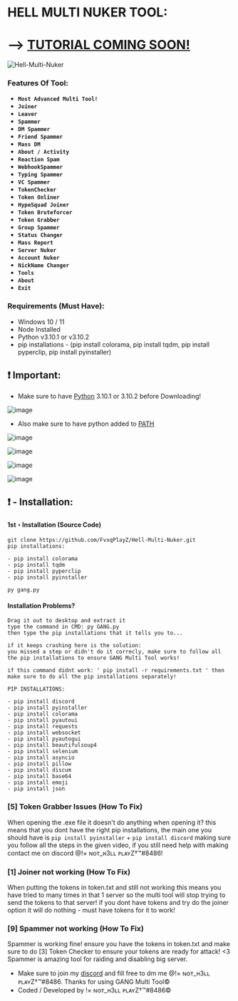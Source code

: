 # HELL MULTI NUKER TOOL: 

# --> [TUTORIAL COMING SOON!](https://www.youtube.com/channel/UCGO6iaht2JPMyWo4nDXxeiA)
![Hell-Multi-Nuker](https://user-images.githubusercontent.com/98466479/152503510-42996a6d-0fe6-47c1-9236-a9cb7f71ccad.JPG)

### Features Of Tool:

- **`Most Advanced Multi Tool!`**
- **`Joiner`**
- **`Leaver`**
- **`Spammer`**
- **`DM Spammer`**
- **`Friend Spammer`**
- **`Mass DM`**
- **`About / Activity`**
- **`Reaction Spam`**
- **`WebhookSpammer`**
- **`Typing Spammer`**
- **`VC Spammer`**
- **`TokenChecker`**
- **`Token Onliner`**
- **`HypeSquad Joiner`**
- **`Token Bruteforcer`**
- **`Token Grabber`**
- **`Group Spammer`**
- **`Status Changer`**
- **`Mass Report`**
- **`Server Nuker`**
- **`Account Nuker`**
- **`NickName Changer`**
- **`Tools`**
- **`About`**
- **`Exit`**



### Requirements (Must Have):
- Windows 10 / 11
- Node Installed
- Python v3.10.1 or v3.10.2
- pip installations - (pip install colorama, pip install tqdm, pip install pyperclip, pip install pyinstaller)


## ❗ Important:
- Make sure to have [Python](https://www.python.org/downloads/) 3.10.1 or 3.10.2 before Downloading! 

![image](https://user-images.githubusercontent.com/94531396/149606997-0aef231b-934d-47bd-ab3e-fdd730b30098.png)

- Also make sure to have python added to [PATH](https://datatofish.com/add-python-to-windows-path/)

![image](https://user-images.githubusercontent.com/94531396/149606690-f81235a6-3367-405a-a231-fb5e27b406fb.png)

![image](https://user-images.githubusercontent.com/94531396/149905226-dd061144-00e7-4ebb-acdc-ae22f74beff1.png)

![image](https://user-images.githubusercontent.com/94531396/149905424-bab6201b-952a-4157-b999-59fd01bcf9ba.png)

![image](https://user-images.githubusercontent.com/94531396/149905441-b722ae86-d446-40da-a967-6f8c849ed04d.png)


## ❗  - Installation:
#### 1st・Installation (Source Code)
```
git clone https://github.com/FvxqPlayZ/Hell-Multi-Nuker.git
pip installations:

- pip install colorama
- pip install tqdm
- pip install pyperclip
- pip install pyinstaller

py gang.py
```

#### Installation Problems?
```
Drag it out to desktop and extract it
type the command in CMD: py GANG.py
then type the pip installations that it tells you to...

if it keeps crashing here is the solution:
you missed a step or didn't do it correcly, make sure to follow all the pip installations to ensure GANG Multi Tool works!

if this command didnt work: ' pip install -r requirements.txt ' then make sure to do all the pip installations separately!

PIP INSTALLATIONS:

- pip install discord
- pip install pyinstaller
- pip install colorama
- pip install pyautoui
- pip install requests
- pip install websocket
- pip install pyautogui
- pip install beautifulsoup4
- pip install selenium
- pip install asyncio
- pip install pillow
- pip install discum
- pip install base64
- pip install emoji
- pip install json
```

### [5] Token Grabber Issues (How To Fix)

When opening the .exe file it doesn't do anything when opening it? 
this means that you dont have the right pip installations, the main one you should have is `pip install pyinstaller` + `pip install discord`
making sure you follow all the steps in the given video, if you still need help with making contact me on discord @!× ɴᴏᴛ_ʜ3ʟʟ ᴘʟᴀʏZ†™#8486!


### [1] Joiner not working (How To Fix)

When putting the tokens in token.txt and still not working this means you have tried to many times in that 1 server so the multi tool will stop trying to send the tokens to that server!
if you dont have tokens and try do the joiner option it will do nothing - must have tokens for it to work!


### [9] Spammer not working (How To Fix)

Spammer is working fine! ensure you have the tokens in token.txt and make sure to do [3] Token Checker to ensure your tokens are ready for attack! <3
Spammer is amazing tool for raiding and disabling big server.





- Make sure to join my [discord](https://discord.gg/GDVH7RYD9U) and fill free to dm me @!× ɴᴏᴛ_ʜ3ʟʟ ᴘʟᴀʏZ†™#8486. Thanks for using GANG Multi Tool©
- Coded / Developed by !× ɴᴏᴛ_ʜ3ʟʟ ᴘʟᴀʏZ†™#8486©
